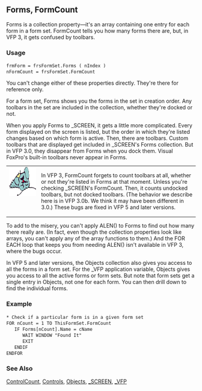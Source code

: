 ## Forms, FormCount

Forms is a collection property&mdash;it's an array containing one entry for each form in a form set. FormCount tells you how many forms there are, but, in VFP 3, it gets confused by toolbars.

### Usage

```foxpro
frmForm = frsFormSet.Forms ( nIndex )
nFormCount = frsFormSet.FormCount
```

You can't change either of these properties directly. They're there for reference only.

For a form set, Forms shows you the forms in the set in creation order. Any toolbars in the set are included in the collection, whether they're docked or not.

When you apply Forms to _SCREEN, it gets a little more complicated. Every form displayed on the screen is listed, but the order in which they're listed changes based on which form is active. Then, there are toolbars. Custom toolbars that are displayed get included in _SCREEN's Forms collection. But in VFP 3.0, they disappear from Forms when you dock them. Visual FoxPro's built-in toolbars never appear in Forms.

<table>
<tr>
  <td width="17%" valign="top">
<img width="95" height="78" src="fixbug1.gif">
  </td>
  <td width="83%">
  <p>In VFP 3, FormCount forgets to count toolbars at all, whether or not they're listed in Forms at that moment. Unless you're checking _SCREEN's FormCount. Then, it counts undocked toolbars, but not docked toolbars. (The behavior we describe here is in VFP 3.0b. We think it may have been different in 3.0.) These bugs are fixed in VFP 5 and later versions.</p>
  </td>
 </tr>
</table>

To add to the misery, you can't apply ALEN() to Forms to find out how many there really are. (In fact, even though the collection properties look like arrays, you can't apply any of the array functions to them.) And the FOR EACH loop that keeps you from needing ALEN() isn't available in VFP 3, where the bugs occur.

In VFP 5 and later versions, the Objects collection also gives you access to all the forms in a form set. For the _VFP application variable, Objects gives you access to all the active forms or form sets. But note that form sets get a single entry in Objects, not one for each form. You can then drill down to find the individual forms. 

### Example

```foxpro
* Check if a particular form is in a given form set
FOR nCount = 1 TO ThisFormSet.FormCount
   IF Forms[nCount].Name = cName
      WAIT WINDOW "Found It"
      EXIT
   ENDIF
ENDFOR
```
### See Also

[ControlCount](s4g456.md), [Controls](s4g456.md), [Objects](s4g701.md), [_SCREEN](s4g418.md), [_VFP](s4g683.md)